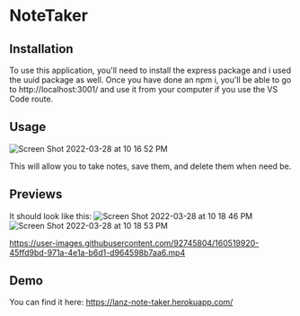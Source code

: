 # NoteTaker

## Installation
To use this application, you'll need to install the express package and i used the uuid package as well. Once you have done an npm i, you'll be able to go to http://localhost:3001/ and use it from your computer if you use the VS Code route.

## Usage
![Screen Shot 2022-03-28 at 10 16 52 PM](https://user-images.githubusercontent.com/92745804/160519339-574cdcee-a3f5-4c2e-a490-53c396f6babb.png)

This will allow you to take notes, save them, and delete them when need be.

## Previews

It should look like this:
![Screen Shot 2022-03-28 at 10 18 46 PM](https://user-images.githubusercontent.com/92745804/160519554-9a002dc8-446f-48da-83fd-646b242d81cb.png)
![Screen Shot 2022-03-28 at 10 18 53 PM](https://user-images.githubusercontent.com/92745804/160519564-b7bf153b-e4c2-4e6d-8cd4-ec9b98627da1.png)


https://user-images.githubusercontent.com/92745804/160519920-45ffd9bd-971a-4e1a-b6d1-d964598b7aa6.mp4


## Demo
You can find it here:
https://lanz-note-taker.herokuapp.com/
